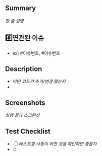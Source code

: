 ## Summary
*한 줄 설명*

## #️⃣연관된 이슈
- ex) #이슈번호, #이슈번호

## Description
- *어떤 코드가 추가/변경 됐는지*
-

## Screenshots
*실행 결과 스크린샷*

## Test Checklist
- [ ] *테스트할 사람이 어떤 것을 확인하면 좋을지*
- [ ] 
